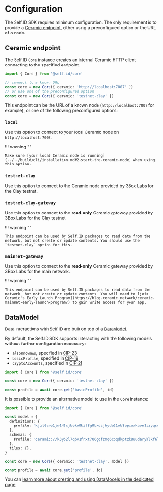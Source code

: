 # Configuration

The Self.ID SDK requires minimum configuration. The only requirement is to provide a [Ceramic endpoint](#ceramic-endpoint), either using a preconfigured option or the URL of a node.

## Ceramic endpoint

The Self.ID `Core` instance creates an internal Ceramic HTTP client connecting to the specified endpoint.

```ts
import { Core } from '@self.id/core'

// connect to a known URL
const core = new Core({ ceramic: 'http://localhost:7007' })
// or use one of the preconfigured option
const core = new Core({ ceramic: 'testnet-clay' }) 
```

This endpoint can be the URL of a known node (`http://localhost:7007` for example), or one of the following preconfigured options:

### `local`

Use this option to connect to your local Ceramic node on `http://localhost:7007`.

!!! warning ""

    Make sure [your local Ceramic node is running](../../build/cli/installation.md#2-start-the-ceramic-node) when using this option.

### `testnet-clay`

Use this option to connect to the Ceramic node provided by 3Box Labs for the Clay testnet.

### `testnet-clay-gateway`

Use this option to connect to the **read-only** Ceramic gateway provided by 3Box Labs for the Clay testnet.

!!! warning ""

    This endpoint can be used by Self.ID packages to read data from the network, but not create or update contents. You should use the `testnet-clay` option for this.

### `mainnet-gateway`

Use this option to connect to the **read-only** Ceramic gateway provided by 3Box Labs for the main network.

!!! warning ""

    This endpoint can be used by Self.ID packages to read data from the network, but not create or update contents. You will need to [join Ceramic's Early Launch Program](https://blog.ceramic.network/ceramic-mainnet-early-launch-program/) to gain write access for your app.

## DataModel

Data interactions with Self.ID are built on top of a [DataModel](../glaze/datamodel.md).

By default, the Self.ID SDK supports interacting with the following models without further configuration necessary:

- `alsoKnownAs`, specified in [CIP-23](https://github.com/ceramicnetwork/CIP/blob/main/CIPs/CIP-23/CIP-23.md)
- `basicProfile`, specified in [CIP-19](https://github.com/ceramicnetwork/CIP/blob/main/CIPs/CIP-19/CIP-19.md)
- `cryptoAccounts`, specified in [CIP-21](https://github.com/ceramicnetwork/CIP/blob/main/CIPs/CIP-21/CIP-21.md)
 
```ts
import { Core } from '@self.id/core'

const core = new Core({ ceramic: 'testnet-clay' })

const profile = await core.get('basicProfile', id)
```

It is possible to provide an alternative model to use in the `Core` instance:

```ts
import { Core } from '@self.id/core'

const model = {
  definitions: {
    profile: 'kjzl6cwe1jw145cjbeko9kil8g9bxszjhyde21ob8epxuxkaon1izyqsu8wgcic',
  },
  schemas: {
    Profile: 'ceramic://k3y52l7qbv1frxt706gqfzmq6cbqdkptzk8uudaryhlkf6ly9vx21hqu4r6k1jqio',
  },
  tiles: {},
}

const core = new Core({ ceramic: 'testnet-clay', model })

const profile = await core.get('profile', id)
```

You can [learn more about creating and using DataModels in the dedicated page](../glaze/datamodel.md). 